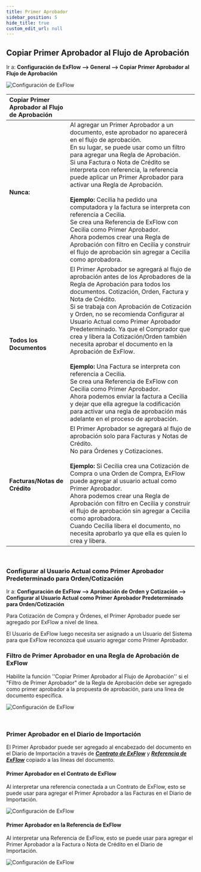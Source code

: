 ```yaml
---
title: Primer Aprobador
sidebar_position: 5
hide_title: true
custom_edit_url: null
---
```

## Copiar Primer Aprobador al Flujo de Aprobación

Ir a: **Configuración de ExFlow --> General --> Copiar Primer Aprobador al Flujo de Aprobación**

![Configuración de ExFlow](@site/static/img/media/first-approver-001.png)
<br/>

| Copiar Primer Aprobador al Flujo de Aprobación | 	|
|:-|:-|
| **Nunca:**                         | Al agregar un Primer Aprobador a un documento, este aprobador no aparecerá en el flujo de aprobación. <br/>En su lugar, se puede usar como un filtro para agregar una Regla de Aprobación. <br/>Si una Factura o Nota de Crédito se interpreta con referencia, la referencia puede aplicar un Primer Aprobador para activar una Regla de Aprobación. <br/><br/> **Ejemplo:** Cecilia ha pedido una computadora y la factura se interpreta con referencia a Cecilia. <br/> Se crea una Referencia de ExFlow con Cecilia como Primer Aprobador. <br/>Ahora podemos crear una Regla de Aprobación con filtro en Cecilia y construir el flujo de aprobación sin agregar a Cecilia como aprobadora.
| **Todos los Documentos**| El Primer Aprobador se agregará al flujo de aprobación antes de los Aprobadores de la Regla de Aprobación para todos los documentos. Cotización, Orden, Factura y Nota de Crédito. <br/>Si se trabaja con Aprobación de Cotización y Orden, no se recomienda Configurar al Usuario Actual como Primer Aprobador Predeterminado. Ya que el Comprador que crea y libera la Cotización/Orden también necesita aprobar el documento en la Aprobación de ExFlow. <br/><br/> **Ejemplo:** Una Factura se interpreta con referencia a Cecilia. <br/>Se crea una Referencia de ExFlow con Cecilia como Primer Aprobador. <br/>Ahora podemos enviar la factura a Cecilia y dejar que ella agregue la codificación para activar una regla de aprobación más adelante en el proceso de aprobación.
|**Facturas/Notas de Crédito**| El Primer Aprobador se agregará al flujo de aprobación solo para Facturas y Notas de Crédito. <br/>No para Órdenes y Cotizaciones.  <br/><br/> **Ejemplo:** Si Cecilia crea una Cotización de Compra o una Orden de Compra, ExFlow puede agregar al usuario actual como Primer Aprobador. <br/>Ahora podemos crear una Regla de Aprobación con filtro en Cecilia y construir el flujo de aprobación sin agregar a Cecilia como aprobadora. <br/>Cuando Cecilia libera el documento, no necesita aprobarlo ya que ella es quien lo crea y libera.


<br/>

### Configurar al Usuario Actual como Primer Aprobador Predeterminado para Orden/Cotización

Ir a: **Configuración de ExFlow --> Aprobación de Orden y Cotización --> Configurar al Usuario Actual como Primer Aprobador Predeterminado para Orden/Cotización**

Para Cotización de Compra y Órdenes, el Primer Aprobador puede ser agregado por ExFlow a nivel de línea.<br/>

El Usuario de ExFlow luego necesita ser asignado a un Usuario del Sistema para que ExFlow reconozca qué usuario agregar como Primer Aprobador.<br/>


### Filtro de Primer Aprobador en una Regla de Aprobación de ExFlow

Habilite la función ''Copiar Primer Aprobador al Flujo de Aprobación'' si el "Filtro de Primer Aprobador" de la Regla de Aprobación debe ser agregado como primer aprobador a la propuesta de aprobación, para una línea de documento específica. <br/>

![Configuración de ExFlow](@site/static/img/media/first-approver-002.png)

<br/>

### Primer Aprobador en el Diario de Importación
El Primer Aprobador puede ser agregado al encabezado del documento en el Diario de Importación a través de [***Contrato de ExFlow***](https://docs.signupsoftware.com/business-central/docs/user-manual/business-functionality/contract#contract) y [***Referencia de ExFlow***](https://docs.signupsoftware.com/business-central/docs/user-manual/business-functionality/reference-codes#reference-codes) copiado a las líneas del documento.


#### Primer Aprobador en el Contrato de ExFlow
Al interpretar una referencia conectada a un Contrato de ExFlow, esto se puede usar para agregar el Primer Aprobador a las Facturas en el Diario de Importación. <br/> 

![Configuración de ExFlow](@site/static/img/media/first-approver-004.png)


#### Primer Aprobador en la Referencia de ExFlow
Al interpretar una Referencia de ExFlow, esto se puede usar para agregar el Primer Aprobador a la Factura o Nota de Crédito en el Diario de Importación. <br/> 

![Configuración de ExFlow](@site/static/img/media/first-approver-005.png)





